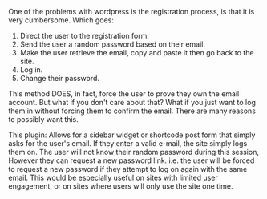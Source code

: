 One of the problems with wordpress is the registration process, is that it is very cumbersome. Which goes:

1. Direct the user to the registration form.
2. Send the user a random password based on their email.
3. Make the user retrieve the email, copy and paste it then go back to the site.
4. Log in.
5. Change their password.

This method DOES, in fact, force the user to prove they own the email account. But what if you don't care about that? What if you just want to log them in without forcing them to confirm the email. There are many reasons to possibly want this.

This plugin:
Allows for a sidebar widget or shortcode post form that simply asks for the user's email. If they enter a valid e-mail, the site simply logs them on. The user will not know their random password during this session, However they can request a new password link. i.e. the user will be forced to request a new password if they attempt to log on again with the same email. This would be especially useful on sites with limited user engagement, or on sites where users will only use the site one time.

